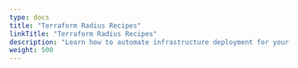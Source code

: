 ```yaml
---
type: docs
title: "Terraform Radius Recipes"
linkTitle: "Terraform Radius Recipes"
description: "Learn how to automate infrastructure deployment for your resources with Terraform Radius Recipes"
weight: 500
---
```

